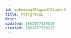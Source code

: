 ```yaml
---
id: vp6waeoq48hgpadf2tuptc3
title: PostgreSQL
desc: ''
updated: 1652077329515
created: 1652077320225
---
```


